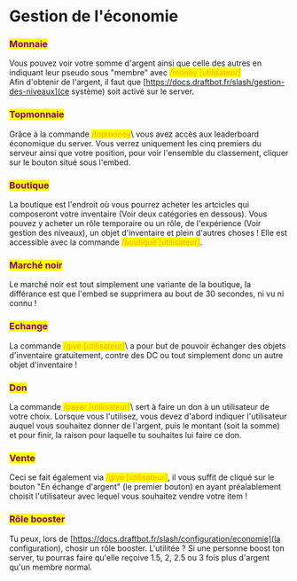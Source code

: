 # Gestion de l'économie

### <mark style="color:purple;">Monnaie</mark>

Vous pouvez voir votre somme d'argent ainsi que celle des autres en indiquant leur pseudo sous "membre" avec <mark style="color:orange;"> /money \[utilisateur]</mark>\
Afin d'obtenir de l'argent, il faut que [https://docs.draftbot.fr/slash/gestion-des-niveaux](ce système) soit activé sur le server.


### <mark style="color:purple;">Topmonnaie</mark>

Grâce à la commande <mark style="color:orange;"> /topmoney</mark>\ vous avez accès aux leaderboard économique du server. 
Vous verrez uniquement les cinq premiers du serveur ainsi que votre position, pour voir l'ensemble du classement, cliquer sur le bouton situé sous l'embed.


### <mark style="color:purple;">Boutique</mark>

La boutique est l'endroit où vous pourrez acheter les artcicles qui composeront votre inventaire (Voir deux catégories en dessous). Vous pouvez y acheter un rôle temporaire ou un rôle, de l'expérience (Voir gestion des niveaux), un objet d'inventaire et plein d'autres choses ! Elle est accessible avec la commande <mark style="color:orange;"> /boutique \[utilisateur]</mark>\.


### <mark style="color:purple;">Marché noir</mark>

Le marché noir est tout simplement une variante de la boutique, la différance est que l'embed se supprimera au bout de 30 secondes, ni vu ni connu !

### <mark style="color:purple;">Echange</mark>

La commande <mark style="color:orange;"> /give \[utilisateur]</mark>\ a pour but de pouvoir échanger des objets d'inventaire gratuitement, contre des DC ou tout simplement donc un autre objet d'inventaire ! 

### <mark style="color:purple;">Don</mark>

La commande <mark style="color:orange;"> /payer \[utilisateur]</mark>\ sert à faire un don à un utilisateur de votre choix. Lorsque vous l'utilisez, vous devez d'abord indiquer l'utilisateur auquel vous souhaitez donner de l'argent, puis le montant (soit la somme) et pour finir, la raison pour laquelle tu souhaites lui faire ce don.

### <mark style="color:purple;">Vente</mark>

Ceci se fait également via <mark style="color:orange;"> /give \[utilisateur]</mark>\, il vous suffit de cliqué sur le bouton "En échange d'argent" (le premier bouton) en ayant préalablement choisit l'utilisateur avec lequel vous souhaitez vendre votre item !

### <mark style="color:purple;">Rôle booster</mark>


Tu peux, lors de [https://docs.draftbot.fr/slash/configuration/economie](la configuration), chosir un rôle booster. L'utilitée ? Si une personne boost ton server, tu pourras faire qu'elle reçoive 1.5, 2, 2.5 ou 3 fois plus d'argent qu'un membre normal.
